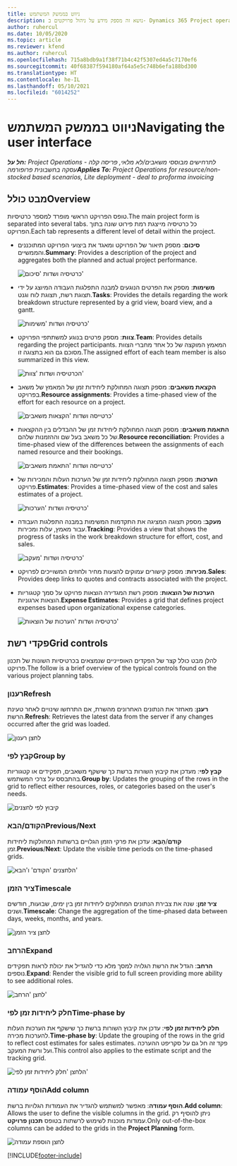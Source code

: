 ```yaml
---
title: ניווט בממשק המשתמש
description: נושא זה מספק מידע על ניהול פרויקטים ב- Dynamics 365 Project operations.
author: ruhercul
ms.date: 10/05/2020
ms.topic: article
ms.reviewer: kfend
ms.author: ruhercul
ms.openlocfilehash: 715a8bdb9a1f38f71b4c42f5307ed4a5c7170ef6
ms.sourcegitcommit: 40f68387f594180af64a5e5c748b6efa188bd300
ms.translationtype: HT
ms.contentlocale: he-IL
ms.lasthandoff: 05/10/2021
ms.locfileid: "6014252"
---
```

# <a name="navigating-the-user-interface"></a><span data-ttu-id="26102-103">ניווט בממשק המשתמש</span><span class="sxs-lookup"><span data-stu-id="26102-103">Navigating the user interface</span></span>

<span data-ttu-id="26102-104">_**חל על:** Project Operations לתרחישים מבוססי משאבים/לא מלאי, פריסה קלה - עסקה בחשבונית פרופורמה_</span><span class="sxs-lookup"><span data-stu-id="26102-104">_**Applies To:** Project Operations for resource/non-stocked based scenarios, Lite deployment - deal to proforma invoicing_</span></span>

## <a name="overview"></a><span data-ttu-id="26102-105">מבט כולל</span><span class="sxs-lookup"><span data-stu-id="26102-105">Overview</span></span>

<span data-ttu-id="26102-106">טופס הפרויקט הראשי מופרד למספר כרטיסיות.</span><span class="sxs-lookup"><span data-stu-id="26102-106">The main project form is separated into several tabs.</span></span> <span data-ttu-id="26102-107">כל כרטיסיה מייצגת רמת פירוט שונה בתוך הפרויקט.</span><span class="sxs-lookup"><span data-stu-id="26102-107">Each tab represents a different level of detail within the project.</span></span>

- <span data-ttu-id="26102-108">**סיכום**: מספק תיאור של הפרויקט ומאגד את ביצועי הפרויקט המתוכננים והממשיים.</span><span class="sxs-lookup"><span data-stu-id="26102-108">**Summary**: Provides a description of the project and aggregates both the planned and actual project performance.</span></span>

    ![כרטיסיה ושדות 'סיכום'](media/navigation7.png)

- <span data-ttu-id="26102-110">**משימות**: מספק את הפרטים הנוגעים למבנה התפלגות העבודה המיוצג על ידי תצוגת רשת, תצוגת לוח וגנט.</span><span class="sxs-lookup"><span data-stu-id="26102-110">**Tasks**: Provides the details regarding the work breakdown structure represented by a grid view, board view, and a gantt.</span></span>

    ![כרטיסיה ושדות 'משימות'](media/navigation8.png)

- <span data-ttu-id="26102-112">**צוות**: מספק פרטים בנוגע למשתתפי הפרויקט.</span><span class="sxs-lookup"><span data-stu-id="26102-112">**Team**: Provides details regarding the project participants.</span></span> <span data-ttu-id="26102-113">המאמץ המוקצה של כל אחד מחברי הצוות מסוכם גם הוא בתצוגה זו.</span><span class="sxs-lookup"><span data-stu-id="26102-113">The assigned effort of each team member is also summarized in this view.</span></span>

    ![הכרטיסיה ושדות 'צוות'](media/navigation9.png)

- <span data-ttu-id="26102-115">**הקצאת משאבים**: מספק תצוגה המחולקת ליחידות זמן של המאמץ של משאב בפרויקט.</span><span class="sxs-lookup"><span data-stu-id="26102-115">**Resource assignments**: Provides a time-phased view of the effort for each resource on a project.</span></span>

    ![כרטייסה ושדות 'הקצאות משאבים'](media/navigation10.png)

- <span data-ttu-id="26102-117">**התאמת משאבים**: מספק תצוגה המחולקת ליחידות זמן של ההבדלים בין ההקצאות של כל משאב בעל שם וההזמנות שלהם.</span><span class="sxs-lookup"><span data-stu-id="26102-117">**Resource reconciliation**: Provides a time-phased view of the differences between the assignments of each named resource and their bookings.</span></span>

    ![כרטייסה ושדות 'התאמת משאבים'](media/navigation11.png)

- <span data-ttu-id="26102-119">**הערכות**: מספק תצוגה המחולקת ליחידות זמן של הערכות העלות והמכירות של פרויקט.</span><span class="sxs-lookup"><span data-stu-id="26102-119">**Estimates**: Provides a time-phased view of the cost and sales estimates of a project.</span></span>

    ![כרטיסיה ושדות 'הערכות'](media/navigation12.png)

- <span data-ttu-id="26102-121">**מעקב**: מספק תצוגה המציגה את התקדמות המשימות במבנה התפלגות העבודה עבור מאמץ, עלות ומכירות.</span><span class="sxs-lookup"><span data-stu-id="26102-121">**Tracking**: Provides a view that shows the progress of tasks in the work breakdown structure for effort, cost, and sales.</span></span>

    ![כרטיסיה ושדות 'מעקב'](media/navigation13.png)

- <span data-ttu-id="26102-123">**מכירות**: מספק קישורים עמוקים להצעות מחיר ולחוזים המשוייכים לפרויקט.</span><span class="sxs-lookup"><span data-stu-id="26102-123">**Sales**: Provides deep links to quotes and contracts associated with the project.</span></span>

- <span data-ttu-id="26102-124">**הערכות של הוצאות**: מספק רשת המגדירה הוצאות פרויקט על סמך קטגוריות הוצאות ארגוניות.</span><span class="sxs-lookup"><span data-stu-id="26102-124">**Expense Estimates**: Provides a grid that defines project expenses based upon organizational expense categories.</span></span>

    ![כרטיסיה ושדות 'הערכות של הוצאות'](media/navigation14.png)

## <a name="grid-controls"></a><span data-ttu-id="26102-126">פקדי רשת</span><span class="sxs-lookup"><span data-stu-id="26102-126">Grid controls</span></span>

<span data-ttu-id="26102-127">להלן מבט כולל קצר של הפקדים האופייניים שנמצאים בכרטיסיות השונות של תכנון פרויקט.</span><span class="sxs-lookup"><span data-stu-id="26102-127">The follow is a brief overview of the typical controls found on the various project planning tabs.</span></span>

### <a name="refresh"></a><span data-ttu-id="26102-128">רענון</span><span class="sxs-lookup"><span data-stu-id="26102-128">Refresh</span></span>

<span data-ttu-id="26102-129">**רענן**: מאחזר את הנתונים האחרונים מהשרת, אם התרחשו שינויים לאחר טעינת הרשת.</span><span class="sxs-lookup"><span data-stu-id="26102-129">**Refresh**: Retrieves the latest data from the server if any changes occurred after the grid was loaded.</span></span>

![לחצן רענון](media/navigation7.png)

### <a name="group-by"></a><span data-ttu-id="26102-131">קבץ לפי</span><span class="sxs-lookup"><span data-stu-id="26102-131">Group by</span></span>

<span data-ttu-id="26102-132">**קבץ לפי**: מעדכן את קיבוץ השורות ברשת כך שישקף משאבים, תפקידים או קטגוריות בהתבסס על צרכי המשתמש.</span><span class="sxs-lookup"><span data-stu-id="26102-132">**Group by**: Updates the grouping of the rows in the grid to reflect either resources, roles, or categories based on the user's needs.</span></span>

![קיבוץ לפי לחצנים](media/navigation6.png)

### <a name="previousnext"></a><span data-ttu-id="26102-134">הקודם/הבא</span><span class="sxs-lookup"><span data-stu-id="26102-134">Previous/Next</span></span>

<span data-ttu-id="26102-135">**קודם**/**הַבָּא**: עדכן את פרקי הזמן הגלויים ברשתות המחולקות ליחידות זמן.</span><span class="sxs-lookup"><span data-stu-id="26102-135">**Previous**/**Next**: Update the visible time periods on the time-phased grids.</span></span>

![הלחצנים 'הקודם' ו'הבא'](media/navigation2.png)

### <a name="timescale"></a><span data-ttu-id="26102-137">ציר הזמן</span><span class="sxs-lookup"><span data-stu-id="26102-137">Timescale</span></span>

<span data-ttu-id="26102-138">**ציר זמן**: שנה את צבירת הנתונים המחולקים ליחידות זמן בין ימים, שבועות, חודשים ושנים.</span><span class="sxs-lookup"><span data-stu-id="26102-138">**Timescale**: Change the aggregation of the time-phased data between days, weeks, months, and years.</span></span>

![לחצן ציר הזמן](media/navigation3.png)

### <a name="expand"></a><span data-ttu-id="26102-140">הרחב</span><span class="sxs-lookup"><span data-stu-id="26102-140">Expand</span></span>

<span data-ttu-id="26102-141">**הרחב**: הגדל את הרשת הגלויה למסך מלא כדי להגדיל את יכולת לראות תפקידים נוספים.</span><span class="sxs-lookup"><span data-stu-id="26102-141">**Expand**: Render the visible grid to full screen providing more ability to see additional roles.</span></span>

![לחצן 'הרחב'](media/navigation4.png)

### <a name="time-phase-by"></a><span data-ttu-id="26102-143">חלק ליחידות זמן לפי</span><span class="sxs-lookup"><span data-stu-id="26102-143">Time-phase by</span></span>

<span data-ttu-id="26102-144">**חלק ליחידות זמן לפי**: עדכן את קיבוץ השורות ברשת כך שישקף את הערכות העלות להערכות מכירה.</span><span class="sxs-lookup"><span data-stu-id="26102-144">**Time-phase by**: Update the grouping of the rows in the grid to reflect cost estimates for sales estimates.</span></span> <span data-ttu-id="26102-145">פקד זה חל גם על סקריפט ההערכה ועל ורשת המעקב.</span><span class="sxs-lookup"><span data-stu-id="26102-145">This control also applies to the estimate script and the tracking grid.</span></span>

![הלחצן 'חלק ליחידות זמן לפי'](media/navigation0.png)

### <a name="add-column"></a><span data-ttu-id="26102-147">הוסף עמודה</span><span class="sxs-lookup"><span data-stu-id="26102-147">Add column</span></span>

<span data-ttu-id="26102-148">**הוסף עמודה**: מאפשר למשתמש להגדיר את העמודות הגלויות ברשת.</span><span class="sxs-lookup"><span data-stu-id="26102-148">**Add column**: Allows the user to define the visible columns in the grid.</span></span> <span data-ttu-id="26102-149">ניתן להוסיף רק עמודות מוכנות לשימוש לרשתות בטופס **תכנון פרויקט**.</span><span class="sxs-lookup"><span data-stu-id="26102-149">Only out-of-the-box columns can be added to the grids in the **Project Planning** form.</span></span>

![לחצן הוספת עמודה](media/navigation5.png)


[!INCLUDE[footer-include](../includes/footer-banner.md)]